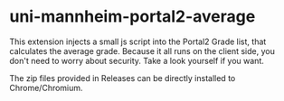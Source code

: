 # uni-mannheim-portal2-average

This extension injects a small js script into the Portal2 Grade list, that calculates the average grade.
Because it all runs on the client side, you don't need to worry about security. Take a look yourself if you want.

The zip files provided in Releases can be directly installed to Chrome/Chromium.

